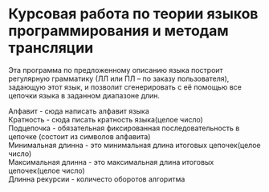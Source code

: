 # Курсовая работа по теории языков программирования и методам трансляции

Эта программа по предложенному описанию языка построит регулярную грамматику (ЛЛ или ПЛ – по заказу пользователя), задающую этот язык, и позволит сгенерировать с её помощью все цепочки языка в заданном диапазоне длин.  

Алфавит - сюда написать алфавит языка  
Кратность - сюда писать кратность языка(целое число)  
Подцепочка - обязательная фиксированная последовательность в цепочке (состоит из символов алфавита)  
Минимальная длинна - это минимальная длина итоговых цепочек(целое число)  
Максимальная длинна - это максимальная длина итоговых цепочек(целое число)  
Длинна рекурсии - количесто оборотов алгоритма
